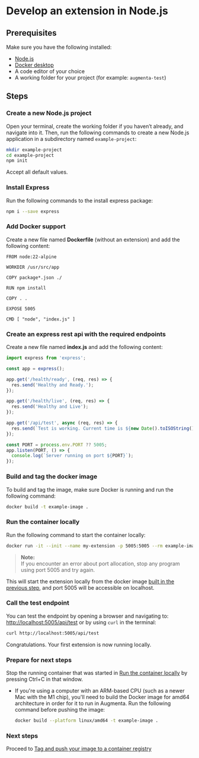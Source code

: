 # Develop an extension in Node.js

## Prerequisites

Make sure you have the following installed:

* [Node.js](https://nodejs.org/en/download/package-manager/current)
* [Docker desktop](https://www.docker.com/products/docker-desktop/)
* A code editor of your choice
* A working folder for your project (for example: `augmenta-test`)

## Steps

### Create a new Node.js project

Open your terminal, create the working folder if you haven’t already, and navigate into it. Then, run the following commands to create a new Node.js application in a subdirectory named `example-project`:

```sh
mkdir example-project
cd example-project
npm init
```

Accept all default values.

### Install Express

Run the following commands to the install express package:

```sh
npm i --save express
```

### Add Docker support

Create a new file named **Dockerfile** (without an extension) and add the following content:

```docker
FROM node:22-alpine

WORKDIR /usr/src/app

COPY package*.json ./

RUN npm install

COPY . .

EXPOSE 5005

CMD [ "node", "index.js" ]
```

### Create an express rest api with the required endpoints

Create a new file named **index.js** and add the following content:

```javascript
import express from 'express';

const app = express();

app.get('/health/ready', (req, res) => {
  res.send('Healthy and Ready.');
});

app.get('/health/live', (req, res) => {
  res.send('Healthy and Live');
});

app.get('/api/test', async (req, res) => {
  res.send(`Test is working. Current time is ${new Date().toISOString()}`);
});

const PORT = process.env.PORT ?? 5005;
app.listen(PORT, () => {
  console.log(`Server running on port ${PORT}`);
});
```

### Build and tag the docker image

To build and tag the image, make sure Docker is running and run the following command:

```sh
docker build -t example-image .
```

### Run the container locally

Run the following command to start the container locally:

```sh
docker run -it --init --name my-extension -p 5005:5005 --rm example-image
```

> **Note:**  
> If you encounter an error about port allocation, stop any program using port 5005 and try again.

This will start the extension locally from the docker image [built in the previous step](#build-and-tag-the-docker-image), and port 5005 will be accessible on localhost.

### Call the test endpoint

You can test the endpoint by opening a browser and navigating to:
<http://localhost:5005/api/test> or by using `curl` in the terminal:

```sh
curl http://localhost:5005/api/test
```

Congratulations. Your first extension is now running locally.

### Prepare for next steps

Stop the running container that was started in [Run the container locally](#run-the-container-locally) by pressing Ctrl+C in that window.

* If you're using a computer with an ARM-based CPU (such as a newer Mac with the M1 chip), you'll need to build the Docker image for amd64 architecture in order for it to run in Augmenta. Run the following command before pushing the image:

  ```sh
  docker build --platform linux/amd64 -t example-image .
  ```

### Next steps

Proceed to [Tag and push your image to a container registry](../tag-and-push-to-container-registry.md)
